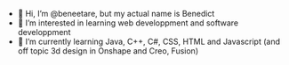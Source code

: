 - 👋 Hi, I’m @beneetare, but my actual name is Benedict
- 👀 I’m interested in learning web developpment and software developpment
- 🌱 I’m currently learning Java, C++, C#, CSS, HTML and Javascript (and off topic 3d design in Onshape and Creo, Fusion) 
       
<!---
beneetare/beneetare is a ✨ special ✨ repository because its `README.md` (this file) appears on your GitHub profile.
You can click the Preview link to take a look at your changes.
--->

